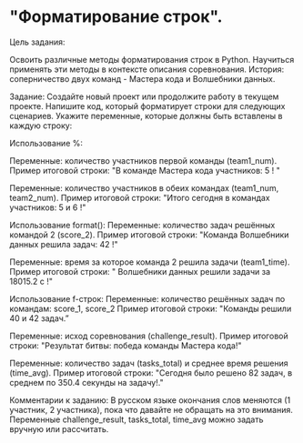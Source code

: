# "Форматирование строк".
Цель задания:

Освоить различные методы форматирования строк в Python.
Научиться применять эти методы в контексте описания соревнования. История: соперничество двух команд - Мастера кода и Волшебники данных.

Задание:
Создайте новый проект или продолжите работу в текущем проекте.
Напишите код, который форматирует строки для следующих сценариев.
Укажите переменные, которые должны быть вставлены в каждую строку:

Использование %:

Переменные: количество участников первой команды (team1_num).
Пример итоговой строки: "В команде Мастера кода участников: 5 ! "

Переменные: количество участников в обеих командах (team1_num, team2_num).
Пример итоговой строки: "Итого сегодня в командах участников: 5 и 6 !"

Использование format():
Переменные: количество задач решённых командой 2 (score_2).
Пример итоговой строки: "Команда Волшебники данных решила задач: 42 !"

Переменные: время за которое команда 2 решила задачи (team1_time).
Пример итоговой строки: " Волшебники данных решили задачи за 18015.2 с !"

Использование f-строк:
Переменные: количество решённых задач по командам: score_1, score_2
Пример итоговой строки: "Команды решили 40 и 42 задач.”

Переменные: исход соревнования (challenge_result).
Пример итоговой строки: "Результат битвы: победа команды Мастера кода!"

Переменные: количество задач (tasks_total) и среднее время решения (time_avg).
Пример итоговой строки: "Сегодня было решено 82 задач, в среднем по 350.4 секунды на задачу!."

Комментарии к заданию:
В русском языке окончания слов меняются (1 участник, 2 участника), пока что давайте не обращать на это внимания.
Переменные challenge_result, tasks_total, time_avg можно задать вручную или рассчитать. 

